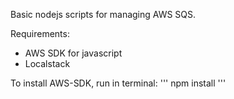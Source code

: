 Basic nodejs scripts for managing AWS SQS.

Requirements:
- AWS SDK for javascript
- Localstack

To install AWS-SDK, run in terminal:
'''
npm install
'''
